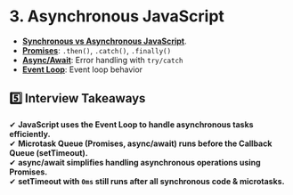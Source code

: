 # **3. Asynchronous JavaScript**

- [**Synchronous vs Asynchronous JavaScript**](synchronous-vs-asynchronous-javascript.md).
- [**Promises**](promises.md): `.then()`, `.catch()`, `.finally()`
- [**Async/Await**](async-await.md): Error handling with `try/catch`
- [**Event Loop**](event-loop.md): Event loop behavior


## **5️⃣ Interview Takeaways**
✔ **JavaScript uses the Event Loop to handle asynchronous tasks efficiently.**  
✔ **Microtask Queue (Promises, async/await) runs before the Callback Queue (setTimeout).**  
✔ **async/await simplifies handling asynchronous operations using Promises.**  
✔ **setTimeout with `0ms` still runs after all synchronous code & microtasks.**